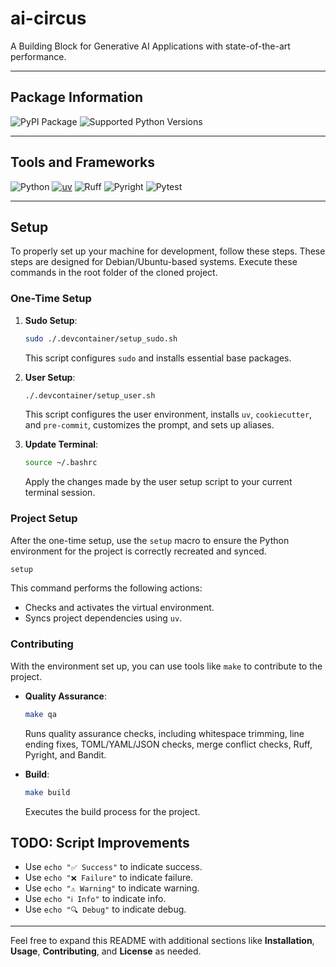 # ai-circus

A Building Block for Generative AI Applications with state-of-the-art performance.

---


## Package Information

![PyPI Package](https://img.shields.io/badge/Package%20Version-0.0.1-green?style=for-the-badge)
![Supported Python Versions](https://img.shields.io/badge/Supported%20Python%20Versions-3.13%2B-blue?style=for-the-badge)

---

## Tools and Frameworks


![Python](https://img.shields.io/badge/Python-3776AB?style=for-the-badge&logo=python&logoColor=FFD43B)
[![uv](https://img.shields.io/endpoint?url=https://raw.githubusercontent.com/astral-sh/uv/main/assets/badge/v0.json)](https://github.com/astral-sh/uv)
![Ruff](https://img.shields.io/badge/Ruff-000000?style=for-the-badge&logo=ruff&logoColor=white)
![Pyright](https://img.shields.io/badge/Pyright-20232A?style=for-the-badge&logo=pyright&logoColor=61DAFB)
![Pytest](https://img.shields.io/badge/Pytest-0A9DFF?style=for-the-badge&logo=pytest&logoColor=white)

---

## Setup

To properly set up your machine for development, follow these steps. These steps are designed for Debian/Ubuntu-based systems. Execute these commands in the root folder of the cloned project.

### One-Time Setup

1.  **Sudo Setup**:

    ```bash
    sudo ./.devcontainer/setup_sudo.sh
    ```

    This script configures `sudo` and installs essential base packages.

2.  **User Setup**:

    ```bash
    ./.devcontainer/setup_user.sh
    ```

    This script configures the user environment, installs `uv`, `cookiecutter`, and `pre-commit`, customizes the prompt, and sets up aliases.

3.  **Update Terminal**:

    ```bash
    source ~/.bashrc
    ```

    Apply the changes made by the user setup script to your current terminal session.

### Project Setup

After the one-time setup, use the `setup` macro to ensure the Python environment for the project is correctly recreated and synced.

```bash
setup
```

This command performs the following actions:

*   Checks and activates the virtual environment.
*   Syncs project dependencies using `uv`.

### Contributing

With the environment set up, you can use tools like `make` to contribute to the project.

*   **Quality Assurance**:

    ```bash
    make qa
    ```

    Runs quality assurance checks, including whitespace trimming, line ending fixes, TOML/YAML/JSON checks, merge conflict checks, Ruff, Pyright, and Bandit.
*   **Build**:

    ```bash
    make build
    ```

    Executes the build process for the project.



## TODO: Script Improvements

- Use `echo "✅ Success"` to indicate success.
- Use `echo "❌ Failure"` to indicate failure.
- Use `echo "⚠️ Warning"` to indicate warning.
- Use `echo "ℹ️ Info"` to indicate info.
- Use `echo "🔍 Debug"` to indicate debug.

---

Feel free to expand this README with additional sections like **Installation**, **Usage**, **Contributing**, and **License** as needed.
